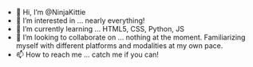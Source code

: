 - 👋 Hi, I’m @NinjaKittie
- 👀 I’m interested in ... nearly everything!
- 🌱 I’m currently learning ... HTML5, CSS, Python, JS 
- 💞️ I’m looking to collaborate on ... nothing at the moment. Familiarizing myself with different platforms and modalities at my own pace.
- 📫 How to reach me ... catch me if you can!

<!---
NinjaKittie/NinjaKittie is a ✨ special ✨ repository because its `README.md` (this file) appears on your GitHub profile.
You can click the Preview link to take a look at your changes.
--->
